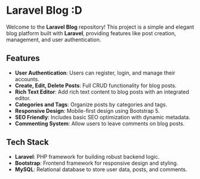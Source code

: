 # Laravel Blog :D

Welcome to the **Laravel Blog** repository! This project is a simple and elegant blog platform built with **Laravel**, providing features like post creation, management, and user authentication.

## Features

- **User Authentication**: Users can register, login, and manage their accounts.
- **Create, Edit, Delete Posts**: Full CRUD functionality for blog posts.
- **Rich Text Editor**: Add rich text content to blog posts with an integrated editor.
- **Categories and Tags**: Organize posts by categories and tags.
- **Responsive Design**: Mobile-first design using Bootstrap 5.
- **SEO Friendly**: Includes basic SEO optimization with dynamic metadata.
- **Commenting System**: Allow users to leave comments on blog posts.

## Tech Stack

- **Laravel**: PHP framework for building robust backend logic.
- **Bootstrap**: Frontend framework for responsive design and styling.
- **MySQL**: Relational database to store user data, posts, and comments.

